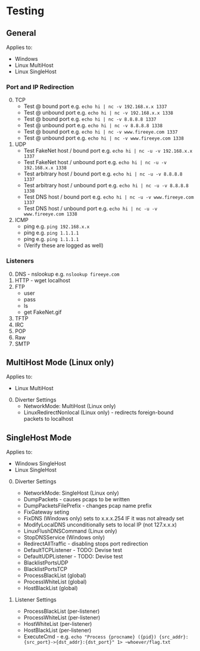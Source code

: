 # Testing

## General

Applies to:
* Windows
* Linux MultiHost
* Linux SingleHost

### Port and IP Redirection

0. TCP
	* Test <fakenet> @ bound port e.g. `echo hi | nc -v 192.168.x.x 1337`
	* Test <fakenet> @ unbound port e.g. `echo hi | nc -v 192.168.x.x 1338`
	* Test <arbitrary> @ bound port e.g. `echo hi | nc -v 8.8.8.8 1337`
	* Test <arbitrary> @ unbound port e.g. `echo hi | nc -v 8.8.8.8 1338`
	* Test <dnsname> @ bound port e.g. `echo hi | nc -v www.fireeye.com 1337`
	* Test <dnsname> @ unbound port e.g. `echo hi | nc -v www.fireeye.com 1338`
0. UDP
	* Test FakeNet host / bound port e.g. `echo hi | nc -u -v 192.168.x.x 1337`
	* Test FakeNet host / unbound port e.g. `echo hi | nc -u -v 192.168.x.x 1338`
	* Test arbitrary host / bound port e.g. `echo hi | nc -u -v 8.8.8.8 1337`
	* Test arbitrary host / unbound port e.g. `echo hi | nc -u -v 8.8.8.8 1338`
	* Test DNS host / bound port e.g. `echo hi | nc -u -v www.fireeye.com 1337`
	* Test DNS host / unbound port e.g. `echo hi | nc -u -v www.fireeye.com 1338`
0. ICMP
	* ping <fakenet> e.g. `ping 192.168.x.x`
	* ping <arbitrary> e.g. `ping 1.1.1.1`
	* ping <DNS> e.g. `ping 1.1.1.1`
	* (Verify these are logged as well)

### Listeners

0. DNS - nslookup <anyname> e.g. `nslookup fireeye.com`
0. HTTP - wget localhost 
0. FTP
	* user
	* pass
	* ls
	* get FakeNet.gif
0. TFTP
0. IRC
0. POP
0. Raw
0. SMTP

## MultiHost Mode (Linux only)

Applies to:
* Linux MultiHost

0. Diverter Settings
	* NetworkMode: MultiHost (Linux only)
	* LinuxRedirectNonlocal (Linux only) - redirects foreign-bound packets to localhost

## SingleHost Mode

Applies to:
* Windows SingleHost
* Linux SingleHost

0. Diverter Settings
	* NetworkMode: SingleHost (Linux only)
	* DumpPackets - causes pcaps to be written
	* DumpPacketsFilePrefix - changes pcap name prefix
    * FixGateway seting
    * FixDNS (Windows only) sets to x.x.x.254 IF it was not already set
    * ModifyLocalDNS unconditionally sets to local IP (not 127.x.x.x)
	* LinuxFlushDNSCommand (Linux only)
	* StopDNSService (Windows only)
	* RedirectAllTraffic - disabling stops port redirection
	* DefaultTCPListener - TODO: Devise test
	* DefaultUDPListener - TODO: Devise test
	* BlacklistPortsUDP
	* BlacklistPortsTCP
    * ProcessBlackList (global)
    * ProcessWhiteList (global)
	* HostBlackList (global)

0. Listener Settings
	* ProcessBlackList (per-listener)
	* ProcessWhiteList (per-listener)
	* HostWhiteList (per-listener)
	* HostBlackList (per-listener)
	* ExecuteCmd - e.g. `echo "Process {procname} ({pid}) {src_addr}:{src_port}->{dst_addr}:{dst_port}" 1> ~whoever/flag.txt`
